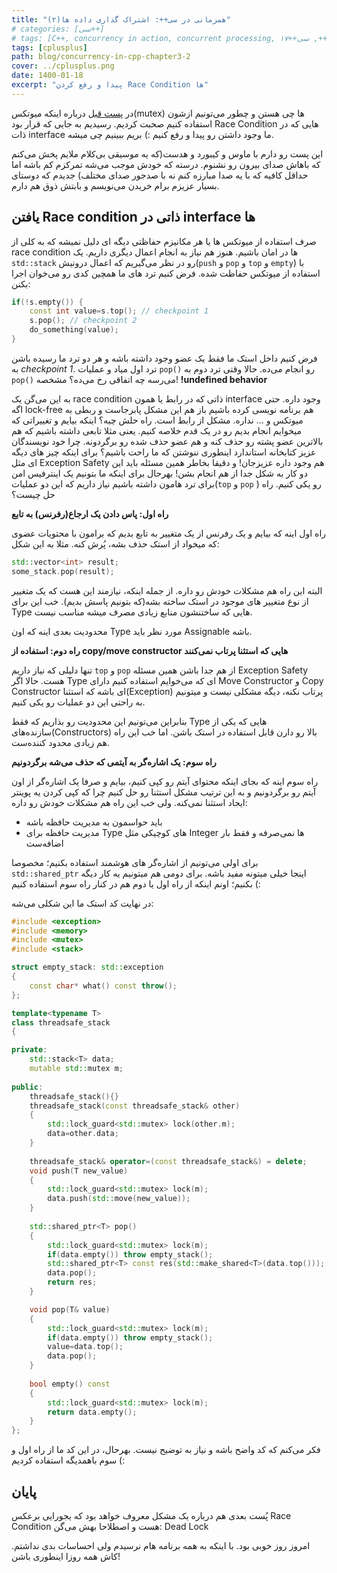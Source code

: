 ```yaml
---
title: "همزمانی در سی++: اشتراک گذاری داده ها(۲)"
# categories: [سی++]
# tags: [C++, concurrency in action, concurrent processing, موازی کاری, همزمانی, سی++, سی++۱۷, shared data, mutex, "std::mutex", میوتکس, چند نخی, برنامه نویسی چند نخی]
tags: [cplusplus]
path: blog/concurrency-in-cpp-chapter3-2
cover: ../cplusplus.png
date: 1400-01-18
excerpt: "پیدا و رفع کردن Race Condition ها"
---
```


در [پست قبل](https://seedpuller.ir/posts/concurrency-in-cpp-chapter3-1/) درباره اینکه میوتکس(mutex) ها چی هستن و چطور می‌تونیم ازشون استفاده کنیم صحبت کردیم. رسیدیم به جایی که قرار بود Race Condition هایی که در ذات interface ما وجود داشتن رو پیدا و رفع کنیم :) بریم ببینیم چی میشه.

این پست رو دارم با ماوس و کیبورد و هدست(که یه موسیقی بی‌کلام ملایم پخش می‌کنم که باهاش صدای بیرون رو نشنوم. درسته که خودش موجب می‌شه تمرکزم کم باشه اما حداقل کافیه که با یه صدا مبارزه کنم نه با صدجور صدای مختلف) جدیدم که دوستای بسیار عزیزم برام خریدن می‌نویسم و بابتش ذوق هم دارم.

## یافتن Race condition ذاتی در interface ها

صرف استفاده از میوتکس ها یا هر مکانیزم حفاظتی دیگه ای دلیل نمیشه که به کلی از race condition ها در امان باشیم. هنوز هم نیاز به انجام اعمال دیگری داریم. یک `std::stack` رو در نظر می‌گیریم که اعمال درونیش(`push` و `pop` و `top` و `empty`) با استفاده از میوتکس حفاظت شده.
فرض کنیم ترد های ما همچین کدی رو می‌خوان اجرا بکنن:

```cpp
if(!s.empty()) {
	const int value=s.top(); // checkpoint 1
	s.pop(); // checkpoint 2
	do_something(value);
}
```

فرض کنیم داخل استک ما فقط یک عضو وجود داشته باشه و هر دو ترد ما رسیده باشن به *checkpoint 1*. ترد اول میاد و عملیات `pop()` رو انجام می‌ده. حالا وقتی ترد دوم به `pop()` می‌رسه چه اتفاقی رخ می‌ده؟ مشخصه! **!undefined behavior** 

به این می‌گن یک race condition ذاتی که در رابط یا همون interface وجود داره. حتی اگه lock-free هم برنامه نویسی کرده باشیم باز هم این مشکل پابرجاست و ربطی به میوتکس و ... نداره. مشکل از رابط است.
راه حلش چیه؟ اینکه بیایم و تغییراتی که میخوایم انجام بدیم رو در یک قدم خلاصه کنیم. یعنی مثلا تابعی داشته باشیم که هم بالاترین عضو پشته رو حذف کنه و هم عضو حذف شده رو برگردونه. چرا خود نویسندگان عزیز کتابخانه استاندارد اینطوری ننوشتن که ما راحت باشیم؟ برای اینکه چیز های دیگه ای مثل Exception Safety هم وجود داره عزیزجان! و دقیقا بخاطر همین مسئله باید این دو کار به شکل جدا از هم انجام بشن! بهرحال برای اینکه ما بتونیم یک اینترفیس امن برای ترد هامون داشته باشیم نیاز داریم که این دو عملیات(`top` و `pop` ) رو یکی کنیم. راه حل چیست؟

__راه اول: پاس دادن یک ارجاع(رفرنس) به تابع__

راه اول اینه که بیایم و یک رفرنس از یک متغییر به تابع بدیم که برامون با محتویات عضوی که میخواد از استک حذف بشه، پُرش کنه.
مثلا به این شکل:
```cpp
std::vector<int> result;
some_stack.pop(result);
```
البته این راه هم مشکلات خودش رو داره. از جمله اینکه، نیازمند این هست که یک متغییر از نوع متغییر های موجود در استک ساخته بشه(که بتونیم پاسش بدیم). خب این برای Type هایی که ساختنشون منابع زیادی مصرف میشه مناسب نیست. 

محدودیت بعدی اینه که اون Type مورد نظر باید Assignable باشه. 

__راه دوم: استفاده از copy/move constructor هایی که استثنا پرتاب نمی‌کنند__

تنها دلیلی که نیاز داریم `top` و `pop` از هم جدا باشن همین مسئله Exception Safety هست. حالا اگر Type ای که می‌خوایم استفاده کنیم دارای Move Constructor و Copy Constructor ای باشه که استثنا(Exception) پرتاب نکنه، دیگه مشکلی نیست و میتونیم به راحتی این دو عملیات رو یکی کنیم.

بنابراین می‌تونیم این محدودیت رو بذاریم که فقط Type هایی که یکی از سازنده‌های(Constructors) بالا رو دارن قابل استفاده در استک باشن. اما خب این راه هم زیادی محدود کننده‌ست.

__راه سوم: یک اشاره‌گر به آیتمی که حذف می‌شه برگردونیم__

راه سوم اینه که بجای اینکه محتوای آیتم رو کپی کنیم، بیایم و صرفا یک اشاره‌گر از اون آیتم رو برگردونیم و به این ترتیب مشکل استثنا رو حل کنیم چرا که کپی کردن یه پوینتر ایجاد استثنا نمی‌کنه. ولی خب این راه هم مشکلات خودش رو داره:

+ باید حواسمون به مدیریت حافظه باشه
+ مدیریت حافظه برای Type های کوچیکی مثل Integer ها نمی‌صرفه و فقط بار اضافه‌ست

برای اولی می‌تونیم از اشاره‌گر های هوشمند استفاده بکنیم؛ مخصوصا `std::shared_ptr` اینجا خیلی میتونه مفید باشه. 
برای دومی هم میتونیم یه کار دیگه بکنیم؛ اونم اینکه از راه اول یا دوم هم در کنار راه سوم استفاده کنیم (:

در نهایت کد استک ما این شکلی می‌شه:

```cpp
#include <exception>
#include <memory>
#include <mutex>
#include <stack>

struct empty_stack: std::exception
{
	const char* what() const throw();
};

template<typename T>
class threadsafe_stack
{

private:
	std::stack<T> data;
	mutable std::mutex m;
	
public:
	threadsafe_stack(){}
	threadsafe_stack(const threadsafe_stack& other)
	{
		std::lock_guard<std::mutex> lock(other.m);
		data=other.data;
	}
	
	threadsafe_stack& operator=(const threadsafe_stack&) = delete;
	void push(T new_value)
	{
		std::lock_guard<std::mutex> lock(m);
		data.push(std::move(new_value));
	}
	
	std::shared_ptr<T> pop()
	{
		std::lock_guard<std::mutex> lock(m);
		if(data.empty()) throw empty_stack();
		std::shared_ptr<T> const res(std::make_shared<T>(data.top()));
		data.pop();
		return res;
	}

	void pop(T& value)
	{
		std::lock_guard<std::mutex> lock(m);
		if(data.empty()) throw empty_stack();
		value=data.top();
		data.pop();
	}
	
	bool empty() const
	{
		std::lock_guard<std::mutex> lock(m);
		return data.empty();
	}
};

```
فکر می‌کنم که کد واضح باشه و نیاز به توضیح نیست. بهرحال، در این کد ما از راه اول و سوم باهمدیگه استفاده کردیم (:

## پایان

پُست بعدی هم درباره یک مشکل معروف خواهد بود که یجورایی برعکس Race Condition هست و اصطلاحا بهش می‌گن: Dead Lock

امروز روز خوبی بود. با اینکه به همه برنامه هام نرسیدم ولی احساسات بدی نداشتم. کاش همه روزا اینطوری باشن!
